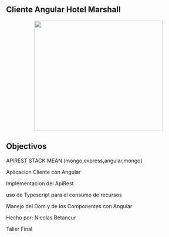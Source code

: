 ## Cliente Angular Hotel Marshall
<p align="center">
  <img src="https://firebasestorage.googleapis.com/v0/b/imagenes-1ccc1.appspot.com/o/readmes%2Fdam.png?alt=media&token=e15e7338-3eb2-4a7e-9d8c-61ff94d8c54f" width="350" height="300">
</p>
<h2>Objectivos</h2>
<p>APIREST STACK MEAN (mongo,express,angular,mongo)</p>
<p>Aplicacion Cliente con Angular</p>
<p>Implementacion del ApiRest </p>
<p>uso de Typescript para el consumo de recursos</p>
<p>Manejo del Dom y de los Componentes con Angular</p>
<p></p>

Hecho por: Nicolas Betancur

Taller Final
